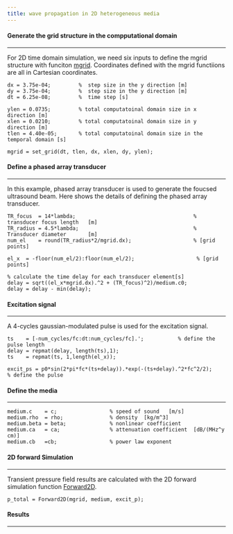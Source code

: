 ```yaml
---
title: wave propagation in 2D heterogeneous media
---
```


#### Generate the grid structure in the compputational domain       
***
For 2D time domain simulation, we need six inputs to define the mgrid structure with funciton [mgrid](\functions.md). Coordinates defined with the mgrid functiions are all in Cartesian coordinates.

```         
dx = 3.75e-04;         %  step size in the y direction [m]
dy = 3.75e-04;         %  step size in the y direction [m]  
dt = 6.25e-08;         %  time step [s]    

ylen = 0.0735;         % total computatoinal domain size in x direction [m]
xlen = 0.0210;         % total computatoinal domain size in y direction [m]
tlen = 4.40e-05;       % total computatoinal domain size in the temporal domain [s]

mgrid = set_grid(dt, tlen, dx, xlen, dy, ylen);              
``` 
#### Define a phased array transducer      
***
In this example, phased array transducer is used to generate the foucsed ultrasound beam. Here shows the details of defining the phased array transducer. 
          
```
TR_focus  = 14*lambda;                                      % transducer focus length   [m]
TR_radius = 4.5*lambda;                                     % Transducer diameter       [m]
num_el    = round(TR_radius*2/mgrid.dx);                    % [grid points]

el_x  = -floor(num_el/2):floor(num_el/2);                    % [grid points]

% calculate the time delay for each transducer element[s]
delay = sqrt((el_x*mgrid.dx).^2 + (TR_focus)^2)/medium.c0;   
delay = delay - min(delay);
```

#### Excitation signal
*** 
A 4-cycles gaussian-modulated pulse is used for the excitation signal.            
```
ts    = [-num_cycles/fc:dt:num_cycles/fc].';           % define the pulse length
delay = repmat(delay, length(ts),1);
ts    = repmat(ts, 1,length(el_x));       

excit_ps = p0*sin(2*pi*fc*(ts+delay)).*exp(-(ts+delay).^2*fc^2/2);     % define the pulse    
```
 
#### Define the media     
***       
```
medium.c    = c;                 % speed of sound   [m/s]
medium.rho  = rho;               % density  [kg/m^3]
medium.beta = beta;              % nonlinear coefficient
medium.ca   = ca;                % attenuation coefficient  [dB/(MHz^y cm)]
medium.cb   =cb;                 % power law exponent    
```

#### 2D forward Simulation
***
Transient pressure field results are calculated with the 2D forward simulation function [Forward2D](\functions.md).    
```
p_total = Forward2D(mgrid, medium, excit_p);
```

#### Results
***     


